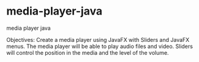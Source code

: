 # media-player-java
media player java

Objectives: Create a media player using JavaFX with Sliders and JavaFX menus. The media player will be able to play audio files and video. Sliders will control the position in the media and the level of the volume.
